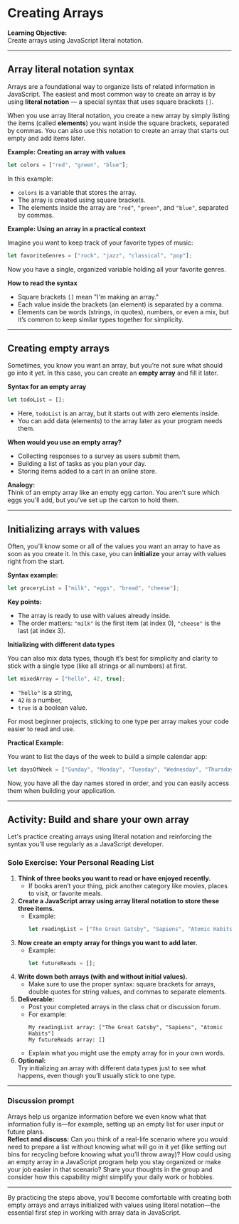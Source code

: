 # Creating Arrays

**Learning Objective:**  
Create arrays using JavaScript literal notation.

---

## Array literal notation syntax

Arrays are a foundational way to organize lists of related information in JavaScript. The easiest and most common way to create an array is by using **literal notation** — a special syntax that uses square brackets `[]`.

When you use array literal notation, you create a new array by simply listing the items (called **elements**) you want inside the square brackets, separated by commas. You can also use this notation to create an array that starts out empty and add items later.

**Example: Creating an array with values**

```javascript
let colors = ["red", "green", "blue"];
```

In this example:
- `colors` is a variable that stores the array.
- The array is created using square brackets.
- The elements inside the array are `"red"`, `"green"`, and `"blue"`, separated by commas.

**Example: Using an array in a practical context**

Imagine you want to keep track of your favorite types of music:

```javascript
let favoriteGenres = ["rock", "jazz", "classical", "pop"];
```

Now you have a single, organized variable holding all your favorite genres.

**How to read the syntax**

- Square brackets `[]` mean "I'm making an array."
- Each value inside the brackets (an element) is separated by a comma.
- Elements can be words (strings, in quotes), numbers, or even a mix, but it’s common to keep similar types together for simplicity.

---

## Creating empty arrays

Sometimes, you know you want an array, but you’re not sure what should go into it yet. In this case, you can create an **empty array** and fill it later.

**Syntax for an empty array**

```javascript
let todoList = [];
```

- Here, `todoList` is an array, but it starts out with zero elements inside.
- You can add data (elements) to the array later as your program needs them.

**When would you use an empty array?**

- Collecting responses to a survey as users submit them.
- Building a list of tasks as you plan your day.
- Storing items added to a cart in an online store.

**Analogy:**  
Think of an empty array like an empty egg carton. You aren't sure which eggs you'll add, but you've set up the carton to hold them.

---

## Initializing arrays with values

Often, you’ll know some or all of the values you want an array to have as soon as you create it. In this case, you can **initialize** your array with values right from the start.

**Syntax example:**

```javascript
let groceryList = ["milk", "eggs", "bread", "cheese"];
```

**Key points:**
- The array is ready to use with values already inside.
- The order matters: `"milk"` is the first item (at index 0), `"cheese"` is the last (at index 3).

**Initializing with different data types**

You can also mix data types, though it’s best for simplicity and clarity to stick with a single type (like all strings or all numbers) at first.

```javascript
let mixedArray = ["hello", 42, true];
```

- `"hello"` is a string,
- `42` is a number,
- `true` is a boolean value.

For most beginner projects, sticking to one type per array makes your code easier to read and use.

**Practical Example:**

You want to list the days of the week to build a simple calendar app:

```javascript
let daysOfWeek = ["Sunday", "Monday", "Tuesday", "Wednesday", "Thursday", "Friday", "Saturday"];
```

Now, you have all the day names stored in order, and you can easily access them when building your application.

---

## Activity: Build and share your own array

Let's practice creating arrays using literal notation and reinforcing the syntax you'll use regularly as a JavaScript developer.

### Solo Exercise: Your Personal Reading List

1. **Think of three books you want to read or have enjoyed recently.**
    - If books aren’t your thing, pick another category like movies, places to visit, or favorite meals.
2. **Create a JavaScript array using array literal notation to store these three items.**
    - Example:
      ```javascript
      let readingList = ["The Great Gatsby", "Sapiens", "Atomic Habits"];
      ```
3. **Now create an empty array for things you want to add later.**
    - Example:
      ```javascript
      let futureReads = [];
      ```
4. **Write down both arrays (with and without initial values).**
    - Make sure to use the proper syntax: square brackets for arrays, double quotes for string values, and commas to separate elements.
5. **Deliverable:**
    - Post your completed arrays in the class chat or discussion forum.
    - For example:
      ```
      My readingList array: ["The Great Gatsby", "Sapiens", "Atomic Habits"]
      My futureReads array: []
      ```
    - Explain what you might use the empty array for in your own words.
6. **Optional:**  
   Try initializing an array with different data types just to see what happens, even though you’ll usually stick to one type.

---

### Discussion prompt

Arrays help us organize information before we even know what that information fully is—for example, setting up an empty list for user input or future plans.  
**Reflect and discuss:** Can you think of a real-life scenario where you would need to prepare a list without knowing what will go in it yet (like setting out bins for recycling before knowing what you’ll throw away)? How could using an empty array in a JavaScript program help you stay organized or make your job easier in that scenario? Share your thoughts in the group and consider how this capability might simplify your daily work or hobbies.

---

By practicing the steps above, you’ll become comfortable with creating both empty arrays and arrays initialized with values using literal notation—the essential first step in working with array data in JavaScript.